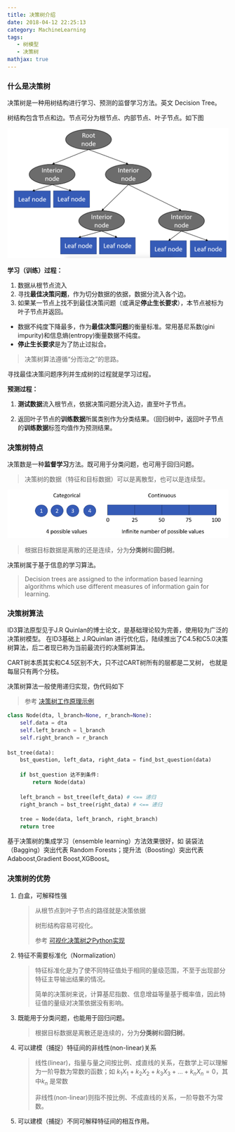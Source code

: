 ```yaml
---
title: 决策树介绍
date: 2018-04-12 22:25:13
category: MachineLearning
tags:
   - 树模型
   - 决策树
mathjax: true
---
```

### 什么是决策树

决策树是一种用树结构进行学习、预测的监督学习方法。英文 Decision Tree。

树结构包含节点和边。节点可分为根节点、内部节点、叶子节点。如下图

![83559e0ada20ea6fada523135ccb9e18.png](/images/83559e0ada20ea6fada523135ccb9e18.png)

**学习（训练）过程：**

1. 数据从根节点流入
2. 寻找**最佳决策问题**，作为切分数据的依据，数据分流入各个边。
3. 如果某一节点上找不到最佳决策问题（或满足**停止生长要求**），本节点被标为叶子节点并返回。

* 数据不纯度下降最多，作为**最佳决策问题**的衡量标准。常用基尼系数(gini impurity)和信息熵(entropy)衡量数据不纯度。
* **停止生长要求**是为了防止过拟合。

> 决策树算法遵循“分而治之”的思路。

寻找最佳决策问题序列并生成树的过程就是学习过程。

**预测过程：**

1. **测试数据**流入根节点，依据决策问题分流入边，直至叶子节点。

2. 返回叶子节点的**训练数据**所属类别作为分类结果。（回归树中，返回叶子节点的**训练数据**标签均值作为预测结果。

### 决策树特点

决策数是一种**监督学习**方法。既可用于分类问题，也可用于回归问题。

> 决策树的数据（特征和目标数据）可以是离散型，也可以是连续型。


![3780d8c9748ea2e6c33547fa6a02d38f.png](/images/3780d8c9748ea2e6c33547fa6a02d38f.png)


> 根据目标数据是离散的还是连续，分为**分类树**和**回归树**。

决策树属于基于信息的学习算法。

> Decision trees are assigned to the information based learning algorithms which use different measures of information gain for learning.

### 决策树算法

ID3算法原型见于J.R Quinlan的博士论文，是基础理论较为完善，使用较为广泛的决策树模型。
在ID3基础上 J.RQuinlan 进行优化后，陆续推出了C4.5和C5.0决策树算法，后二者现已称为当前最流行的决策树算法。

CART树本质其实和C4.5区别不大，只不过CART树所有的层都是二叉树，
也就是每层只有两个分枝。

决策树算法一般使用递归实现，伪代码如下
> 参考 [决策树工作原理示例](:/9caaf2f5afea4cd0b698a774b1286d9d)

```python
class Node(dta, l_branch=None, r_branch=None):
	self.data = dta
	self.left_branch = l_branch
 	self.right_branch = r_branch

bst_tree(data):
	bst_question, left_data, right_data = find_bst_question(data)
	
	if bst_question 达不到条件:
		return Node(data)

	left_branch = bst_tree(left_data) # <== 递归
	right_branch = bst_tree(right_data) # <== 递归
	
	tree = Node(data, left_branch, right_branch)
	return tree
```
基于决策树的集成学习（ensemble learning）方法效果很好，如
装袋法（Bagging）突出代表 Random Forests；提升法（Boosting）突出代表 Adaboost,Gradient Boost,XGBoost。

### 决策树的优势

1. 白盒，可解释性强

   > 从根节点到叶子节点的路径就是决策依据
   >
   > 树形结构容易可视化。
   >
   > 参考 [可视化决策树之Python实现](https://blog.csdn.net/llh_1178/article/details/78516774)

2. 特征不需要标准化（Normalization）

   > 特征标准化是为了使不同特征值处于相同的量级范围，不至于出现部分特征主导输出结果的情况。
   >
   > 简单的决策树来说，计算基尼指数、信息增益等量基于概率值，因此特征值的量级对决策依据没有影响。

3. 既能用于分类问题，也能用于回归问题。

   > 根据目标数据是离散还是连续的，分为**分类树**和**回归树**。

4. 可以建模（捕捉）特征间的非线性(non-linear)关系

   > 线性(linear)，指量与量之间按比例、成直线的关系，在数学上可以理解为一阶导数为常数的函数；如 $k_1X_1+k_2X_2+k_3X_3 + ... + k_nX_n=0$，其中$k_n$ 是常数
   >
   > 非线性(non-linear)则指不按比例、不成直线的关系，一阶导数不为常数。

5. 可以建模（捕捉）不同可解释特征间的相互作用。

